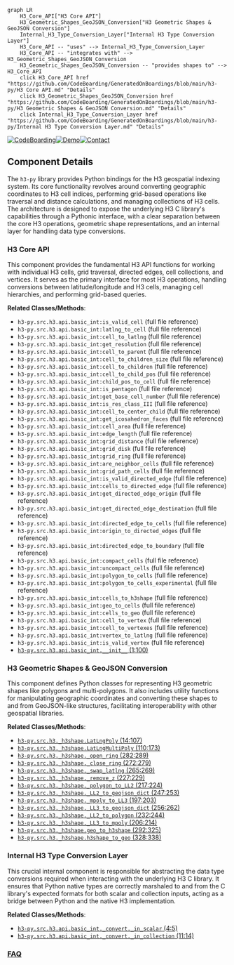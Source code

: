 ```mermaid
graph LR
    H3_Core_API["H3 Core API"]
    H3_Geometric_Shapes_GeoJSON_Conversion["H3 Geometric Shapes & GeoJSON Conversion"]
    Internal_H3_Type_Conversion_Layer["Internal H3 Type Conversion Layer"]
    H3_Core_API -- "uses" --> Internal_H3_Type_Conversion_Layer
    H3_Core_API -- "integrates with" --> H3_Geometric_Shapes_GeoJSON_Conversion
    H3_Geometric_Shapes_GeoJSON_Conversion -- "provides shapes to" --> H3_Core_API
    click H3_Core_API href "https://github.com/CodeBoarding/GeneratedOnBoardings/blob/main/h3-py/H3 Core API.md" "Details"
    click H3_Geometric_Shapes_GeoJSON_Conversion href "https://github.com/CodeBoarding/GeneratedOnBoardings/blob/main/h3-py/H3 Geometric Shapes & GeoJSON Conversion.md" "Details"
    click Internal_H3_Type_Conversion_Layer href "https://github.com/CodeBoarding/GeneratedOnBoardings/blob/main/h3-py/Internal H3 Type Conversion Layer.md" "Details"
```
[![CodeBoarding](https://img.shields.io/badge/Generated%20by-CodeBoarding-9cf?style=flat-square)](https://github.com/CodeBoarding/GeneratedOnBoardings)[![Demo](https://img.shields.io/badge/Try%20our-Demo-blue?style=flat-square)](https://www.codeboarding.org/demo)[![Contact](https://img.shields.io/badge/Contact%20us%20-%20contact@codeboarding.org-lightgrey?style=flat-square)](mailto:contact@codeboarding.org)

## Component Details

The `h3-py` library provides Python bindings for the H3 geospatial indexing system. Its core functionality revolves around converting geographic coordinates to H3 cell indices, performing grid-based operations like traversal and distance calculations, and managing collections of H3 cells. The architecture is designed to expose the underlying H3 C library's capabilities through a Pythonic interface, with a clear separation between the core H3 operations, geometric shape representations, and an internal layer for handling data type conversions.

### H3 Core API
This component provides the fundamental H3 API functions for working with individual H3 cells, grid traversal, directed edges, cell collections, and vertices. It serves as the primary interface for most H3 operations, handling conversions between latitude/longitude and H3 cells, managing cell hierarchies, and performing grid-based queries.


**Related Classes/Methods**:

- `h3-py.src.h3.api.basic_int:is_valid_cell` (full file reference)
- `h3-py.src.h3.api.basic_int:latlng_to_cell` (full file reference)
- `h3-py.src.h3.api.basic_int:cell_to_latlng` (full file reference)
- `h3-py.src.h3.api.basic_int:get_resolution` (full file reference)
- `h3-py.src.h3.api.basic_int:cell_to_parent` (full file reference)
- `h3-py.src.h3.api.basic_int:cell_to_children_size` (full file reference)
- `h3-py.src.h3.api.basic_int:cell_to_children` (full file reference)
- `h3-py.src.h3.api.basic_int:cell_to_child_pos` (full file reference)
- `h3-py.src.h3.api.basic_int:child_pos_to_cell` (full file reference)
- `h3-py.src.h3.api.basic_int:is_pentagon` (full file reference)
- `h3-py.src.h3.api.basic_int:get_base_cell_number` (full file reference)
- `h3-py.src.h3.api.basic_int:is_res_class_III` (full file reference)
- `h3-py.src.h3.api.basic_int:cell_to_center_child` (full file reference)
- `h3-py.src.h3.api.basic_int:get_icosahedron_faces` (full file reference)
- `h3-py.src.h3.api.basic_int:cell_area` (full file reference)
- `h3-py.src.h3.api.basic_int:edge_length` (full file reference)
- `h3-py.src.h3.api.basic_int:grid_distance` (full file reference)
- `h3-py.src.h3.api.basic_int:grid_disk` (full file reference)
- `h3-py.src.h3.api.basic_int:grid_ring` (full file reference)
- `h3-py.src.h3.api.basic_int:are_neighbor_cells` (full file reference)
- `h3-py.src.h3.api.basic_int:grid_path_cells` (full file reference)
- `h3-py.src.h3.api.basic_int:is_valid_directed_edge` (full file reference)
- `h3-py.src.h3.api.basic_int:cells_to_directed_edge` (full file reference)
- `h3-py.src.h3.api.basic_int:get_directed_edge_origin` (full file reference)
- `h3-py.src.h3.api.basic_int:get_directed_edge_destination` (full file reference)
- `h3-py.src.h3.api.basic_int:directed_edge_to_cells` (full file reference)
- `h3-py.src.h3.api.basic_int:origin_to_directed_edges` (full file reference)
- `h3-py.src.h3.api.basic_int:directed_edge_to_boundary` (full file reference)
- `h3-py.src.h3.api.basic_int:compact_cells` (full file reference)
- `h3-py.src.h3.api.basic_int:uncompact_cells` (full file reference)
- `h3-py.src.h3.api.basic_int:polygon_to_cells` (full file reference)
- `h3-py.src.h3.api.basic_int:polygon_to_cells_experimental` (full file reference)
- `h3-py.src.h3.api.basic_int:cells_to_h3shape` (full file reference)
- `h3-py.src.h3.api.basic_int:geo_to_cells` (full file reference)
- `h3-py.src.h3.api.basic_int:cells_to_geo` (full file reference)
- `h3-py.src.h3.api.basic_int:cell_to_vertex` (full file reference)
- `h3-py.src.h3.api.basic_int:cell_to_vertexes` (full file reference)
- `h3-py.src.h3.api.basic_int:vertex_to_latlng` (full file reference)
- `h3-py.src.h3.api.basic_int:is_valid_vertex` (full file reference)
- <a href="https://github.com/uber/h3-py/blob/master/src/h3/api/basic_int/__init__.py#L1-L100" target="_blank" rel="noopener noreferrer">`h3-py.src.h3.api.basic_int.__init__` (1:100)</a>


### H3 Geometric Shapes & GeoJSON Conversion
This component defines Python classes for representing H3 geometric shapes like polygons and multi-polygons. It also includes utility functions for manipulating geographic coordinates and converting these shapes to and from GeoJSON-like structures, facilitating interoperability with other geospatial libraries.


**Related Classes/Methods**:

- <a href="https://github.com/uber/h3-py/blob/master/src/h3/_h3shape.py#L14-L107" target="_blank" rel="noopener noreferrer">`h3-py.src.h3._h3shape.LatLngPoly` (14:107)</a>
- <a href="https://github.com/uber/h3-py/blob/master/src/h3/_h3shape.py#L110-L173" target="_blank" rel="noopener noreferrer">`h3-py.src.h3._h3shape.LatLngMultiPoly` (110:173)</a>
- <a href="https://github.com/uber/h3-py/blob/master/src/h3/_h3shape.py#L282-L289" target="_blank" rel="noopener noreferrer">`h3-py.src.h3._h3shape._open_ring` (282:289)</a>
- <a href="https://github.com/uber/h3-py/blob/master/src/h3/_h3shape.py#L272-L279" target="_blank" rel="noopener noreferrer">`h3-py.src.h3._h3shape._close_ring` (272:279)</a>
- <a href="https://github.com/uber/h3-py/blob/master/src/h3/_h3shape.py#L265-L269" target="_blank" rel="noopener noreferrer">`h3-py.src.h3._h3shape._swap_latlng` (265:269)</a>
- <a href="https://github.com/uber/h3-py/blob/master/src/h3/_h3shape.py#L227-L229" target="_blank" rel="noopener noreferrer">`h3-py.src.h3._h3shape._remove_z` (227:229)</a>
- <a href="https://github.com/uber/h3-py/blob/master/src/h3/_h3shape.py#L217-L224" target="_blank" rel="noopener noreferrer">`h3-py.src.h3._h3shape._polygon_to_LL2` (217:224)</a>
- <a href="https://github.com/uber/h3-py/blob/master/src/h3/_h3shape.py#L247-L253" target="_blank" rel="noopener noreferrer">`h3-py.src.h3._h3shape._LL2_to_geojson_dict` (247:253)</a>
- <a href="https://github.com/uber/h3-py/blob/master/src/h3/_h3shape.py#L197-L203" target="_blank" rel="noopener noreferrer">`h3-py.src.h3._h3shape._mpoly_to_LL3` (197:203)</a>
- <a href="https://github.com/uber/h3-py/blob/master/src/h3/_h3shape.py#L256-L262" target="_blank" rel="noopener noreferrer">`h3-py.src.h3._h3shape._LL3_to_geojson_dict` (256:262)</a>
- <a href="https://github.com/uber/h3-py/blob/master/src/h3/_h3shape.py#L232-L244" target="_blank" rel="noopener noreferrer">`h3-py.src.h3._h3shape._LL2_to_polygon` (232:244)</a>
- <a href="https://github.com/uber/h3-py/blob/master/src/h3/_h3shape.py#L206-L214" target="_blank" rel="noopener noreferrer">`h3-py.src.h3._h3shape._LL3_to_mpoly` (206:214)</a>
- <a href="https://github.com/uber/h3-py/blob/master/src/h3/_h3shape.py#L292-L325" target="_blank" rel="noopener noreferrer">`h3-py.src.h3._h3shape.geo_to_h3shape` (292:325)</a>
- <a href="https://github.com/uber/h3-py/blob/master/src/h3/_h3shape.py#L328-L338" target="_blank" rel="noopener noreferrer">`h3-py.src.h3._h3shape.h3shape_to_geo` (328:338)</a>


### Internal H3 Type Conversion Layer
This crucial internal component is responsible for abstracting the data type conversions required when interacting with the underlying H3 C library. It ensures that Python native types are correctly marshaled to and from the C library's expected formats for both scalar and collection inputs, acting as a bridge between Python and the native H3 implementation.


**Related Classes/Methods**:

- <a href="https://github.com/uber/h3-py/blob/master/src/h3/api/basic_int/_convert.py#L4-L5" target="_blank" rel="noopener noreferrer">`h3-py.src.h3.api.basic_int._convert._in_scalar` (4:5)</a>
- <a href="https://github.com/uber/h3-py/blob/master/src/h3/api/basic_int/_convert.py#L11-L14" target="_blank" rel="noopener noreferrer">`h3-py.src.h3.api.basic_int._convert._in_collection` (11:14)</a>




### [FAQ](https://github.com/CodeBoarding/GeneratedOnBoardings/tree/main?tab=readme-ov-file#faq)